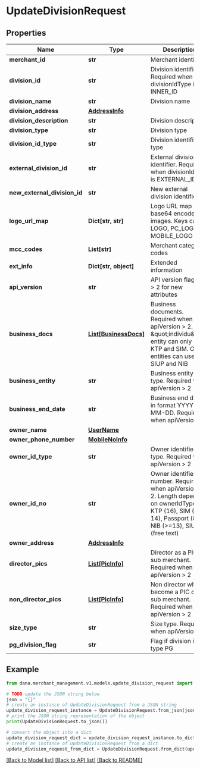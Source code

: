 # UpdateDivisionRequest


## Properties

Name | Type | Description | Notes
------------ | ------------- | ------------- | -------------
**merchant_id** | **str** | Merchant identifier | 
**division_id** | **str** | Division identifier. Required when divisionIdType is INNER_ID | [optional] 
**division_name** | **str** | Division name | 
**division_address** | [**AddressInfo**](AddressInfo.md) |  | 
**division_description** | **str** | Division description | [optional] 
**division_type** | **str** | Division type | 
**division_id_type** | **str** | Division identifier type | 
**external_division_id** | **str** | External division identifier. Required when divisionIdType is EXTERNAL_ID | [optional] 
**new_external_division_id** | **str** | New external division identifier | 
**logo_url_map** | **Dict[str, str]** | Logo URL map with base64 encoded images. Keys can be LOGO, PC_LOGO, MOBILE_LOGO | [optional] 
**mcc_codes** | **List[str]** | Merchant category codes | 
**ext_info** | **Dict[str, object]** | Extended information | 
**api_version** | **str** | API version flag. Use &gt; 2 for new attributes | [optional] 
**business_docs** | [**List[BusinessDocs]**](BusinessDocs.md) | Business documents. Required when apiVersion &gt; 2. \&quot;individu\&quot; entity can only use KTP and SIM. Other entities can use SIUP and NIB | [optional] 
**business_entity** | **str** | Business entity type. Required when apiVersion &gt; 2 | [optional] 
**business_end_date** | **str** | Business end date, in format YYYY-MM-DD. Required when apiVersion &gt; 2 | [optional] 
**owner_name** | [**UserName**](UserName.md) |  | [optional] 
**owner_phone_number** | [**MobileNoInfo**](MobileNoInfo.md) |  | [optional] 
**owner_id_type** | **str** | Owner identifier type. Required when apiVersion &gt; 2 | [optional] 
**owner_id_no** | **str** | Owner identifier number. Required when apiVersion &gt; 2. Length depends on ownerIdType - KTP (16), SIM (12-14), Passport (8), NIB (&gt;&#x3D;13), SIUP (free text) | [optional] 
**owner_address** | [**AddressInfo**](AddressInfo.md) |  | [optional] 
**director_pics** | [**List[PicInfo]**](PicInfo.md) | Director as a PIC of sub merchant. Required when apiVersion &gt; 2 | [optional] 
**non_director_pics** | [**List[PicInfo]**](PicInfo.md) | Non director which become a PIC of sub merchant. Required when apiVersion &gt; 2 | [optional] 
**size_type** | **str** | Size type. Required when apiVersion &gt; 2 | [optional] 
**pg_division_flag** | **str** | Flag if division is type PG | [optional] 

## Example

```python
from dana.merchant_management.v1.models.update_division_request import UpdateDivisionRequest

# TODO update the JSON string below
json = "{}"
# create an instance of UpdateDivisionRequest from a JSON string
update_division_request_instance = UpdateDivisionRequest.from_json(json)
# print the JSON string representation of the object
print(UpdateDivisionRequest.to_json())

# convert the object into a dict
update_division_request_dict = update_division_request_instance.to_dict()
# create an instance of UpdateDivisionRequest from a dict
update_division_request_from_dict = UpdateDivisionRequest.from_dict(update_division_request_dict)
```
[[Back to Model list]](../README.md#documentation-for-models) [[Back to API list]](../README.md#documentation-for-api-endpoints) [[Back to README]](../README.md)


